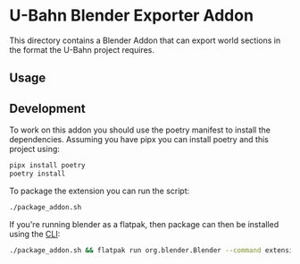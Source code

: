 # U-Bahn Blender Exporter Addon

This directory contains a Blender Addon that can export world sections in the format the U-Bahn project requires.

## Usage

## Development

To work on this addon you should use the poetry manifest to install the dependencies.
Assuming you have pipx you can install poetry and this project using:

```bash
pipx install poetry
poetry install
```

To package the extension you can run the script:

```bash
./package_addon.sh
```

If you're running blender as a flatpak, then package can then be installed using
the [CLI](https://docs.blender.org/manual/en/4.4/advanced/command_line/extension_arguments.html#subcommand-build):

```bash
./package_addon.sh && flatpak run org.blender.Blender --command extension install-file --repo user_default --enable dist/ubahn_exporter_blender_addon-0.1.0-linux_x64.zip
```
